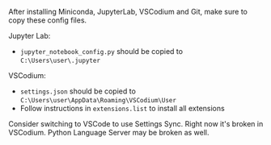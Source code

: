 After installing Miniconda, JupyterLab, VSCodium and Git, make sure to
copy these config files.

Jupyter Lab:
- `jupyter_notebook_config.py` should be copied to `C:\Users\user\.jupyter`

VSCodium:
- `settings.json` should be copied to `C:\Users\user\AppData\Roaming\VSCodium\User`
- Follow instructions in `extensions.list` to install all extensions

Consider switching to VSCode to use Settings Sync. Right now it's broken in VSCodium. Python Language Server may be broken as well.